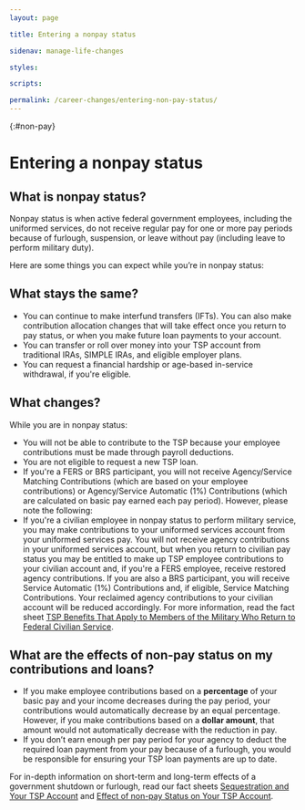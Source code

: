 ```yaml
---
layout: page

title: Entering a nonpay status

sidenav: manage-life-changes

styles:

scripts:

permalink: /career-changes/entering-non-pay-status/
---
```


{:#non-pay}
# Entering a nonpay status

## What is nonpay status?

Nonpay status is when active federal government employees, including the uniformed services, do not receive regular pay for one or more pay periods because of furlough, suspension, or leave without pay (including leave to perform military duty).

Here are some things you can expect while you’re in nonpay status:

## What stays the same?

* You can continue to make interfund transfers (IFTs). You can also make contribution allocation changes that will take effect once you return to pay status, or when you make future loan payments to your account.
* You can transfer or roll over money into your TSP account from traditional IRAs, SIMPLE IRAs, and eligible employer plans.
* You can request a financial hardship or age-based in-service withdrawal, if you're eligible.

## What changes?

While you are in nonpay status:

+ You will not be able to contribute to the TSP because your employee contributions must be made through payroll deductions.
+ You are not eligible to request a new TSP loan.
+ If you're a FERS or BRS participant, you will not receive Agency/Service Matching Contributions (which are based on your employee contributions) or Agency/Service Automatic (1%) Contributions (which are calculated on basic pay earned each pay period). However, please note the following:
+ If you're a civilian employee in nonpay status to perform military service, you may make contributions to your uniformed services account from your uniformed services pay. You will not receive agency contributions in your uniformed services account, but when you return to civilian pay status you may be entitled to make up TSP employee contributions to your civilian account and, if you're a FERS employee, receive restored agency contributions. If you are also a BRS participant, you will receive Service Automatic (1%) Contributions and, if eligible, Service Matching Contributions. Your reclaimed agency contributions to your civilian account will be reduced accordingly. For more information, read the fact sheet [TSP Benefits That Apply to Members of the Military Who Return to Federal Civilian Service](https://www.tsp.gov/PDF/formspubs/tspfs08.pdf).



## What are the effects of non-pay status on my contributions and loans?

* If you make employee contributions based on a **percentage** of your basic pay and your income decreases during the pay period, your contributions would automatically decrease by an equal percentage. However, if you make contributions based on a **dollar amount**, that amount would not automatically decrease with the reduction in pay.
* If you don’t earn enough per pay period for your agency to deduct the required loan payment from your pay because of a furlough, you would be responsible for ensuring your TSP loan payments are up to date.

For in-depth information on short-term and long-term effects of a government shutdown or furlough, read our fact sheets [Sequestration and Your TSP Account](https://www.tsp.gov/PDF/formspubs/tspfs06.pdf) and [Effect of non-pay Status on Your TSP Account](https://www.tsp.gov/PDF/formspubs/tspfs04.pdf).
<!-- CONTENT END -->
